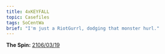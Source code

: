 ```yaml
---
title: 4xKEYFALL
topic: Casefiles
tags: SoCentWa
brief: "I'm just a RiotGurrl, dodging that monster hurl."
---
```


__The Spin:__ [2106/03/19](http://thespin.glitch.me/archive/2108-03-19)
